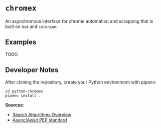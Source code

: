 # ``chromex``

An asynchronous interface for chrome automation and scrapping that is built on ``bs4`` and ``selenium``.


## Examples
TODO


## Developer Notes

After cloning the repository, create your Python environment with pipenv:

```
cd python-chromex
pipenv install .
```

**Sources**:
- [Search Algorithms Overview](https://www.section.io/engineering-education/understanding-search-algorithms-in-ai/#:~:text=A%20search%20problem%20consists%20of,state%20to%20the%20goal%20state)
- [Async/Await PEP standard](https://peps.python.org/pep-0492)
